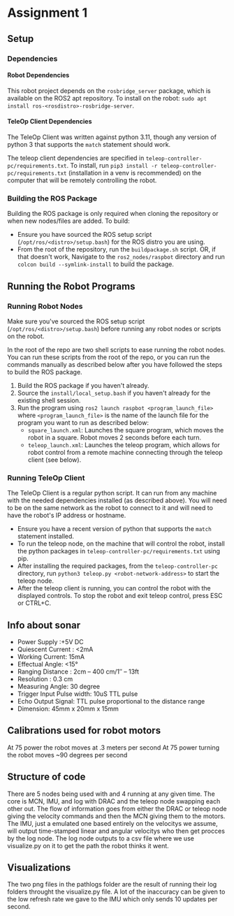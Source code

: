 # Assignment 1

## Setup

### Dependencies

#### Robot Dependencies

This robot project depends on the `rosbridge_server` package, which is available on the ROS2 apt repository. To install on the robot: `sudo apt install ros-<rosdistro>-rosbridge-server`.

#### TeleOp Client Dependencies

The TeleOp Client was written against python 3.11, though any version of python 3 that supports the `match` statement should work.

The teleop client dependencies are specified in `teleop-controller-pc/requirements.txt`. To install, run `pip3 install -r teleop-controller-pc/requirements.txt` (installation in a venv is recommended) on the computer that will be remotely controlling the robot.

### Building the ROS Package

Building the ROS package is only required when cloning the repository or when new nodes/files are added. To build:

* Ensure you have sourced the ROS setup script (`/opt/ros/<distro>/setup.bash`) for the ROS distro you are using.
* From the root of the repository, run the `buildpackage.sh` script. OR, if that doesn't work, Navigate to the `ros2_nodes/raspbot` directory and run `colcon build --symlink-install` to build the package.

## Running the Robot Programs

### Running Robot Nodes

Make sure you've sourced the ROS setup script (`/opt/ros/<distro>/setup.bash`) before running any robot nodes or scripts on the robot.

In the root of the repo are two shell scripts to ease running the robot nodes. You can run these scripts from the root of the repo, or you can run the commands manually as described below after you have followed the steps to build the ROS package.

1. Build the ROS package if you haven't already.
2. Source the `install/local_setup.bash` if you haven't already for the existing shell session.
3. Run the program using `ros2 launch raspbot <program_launch_file>` where `<program_launch_file>` is the name of the launch file for the program you want to run as described below:
    - `square_launch.xml`: Launches the square program, which moves the robot in a square. Robot moves 2 seconds before each turn.
    - `teleop_launch.xml`: Launches the teleop program, which allows for robot control from a remote machine connecting through the teleop client (see below).

### Running TeleOp Client

The TeleOp Client is a regular python script. It can run from any machine with the needed dependencies installed (as described above). You will need to be on the same network as the robot to connect to it and will need to have the robot's IP address or hostname.

* Ensure you have a recent version of python that supports the `match` statement installed.
* To run the teleop node, on the machine that will control the robot, install the python packages in `teleop-controller-pc/requirements.txt` using pip.
* After installing the required packages, from the `teleop-controller-pc` directory, run `python3 teleop.py <robot-network-address>` to start the teleop node.
* After the teleop client is running, you can control the robot with the displayed controls. To stop the robot
and exit teleop control, press ESC or CTRL+C.

## Info about sonar

* Power Supply :+5V DC
* Quiescent Current : <2mA
* Working Current: 15mA
* Effectual Angle: <15°
* Ranging Distance : 2cm – 400 cm/1″ – 13ft
* Resolution : 0.3 cm
* Measuring Angle: 30 degree
* Trigger Input Pulse width: 10uS TTL pulse
* Echo Output Signal: TTL pulse proportional to the distance range
* Dimension: 45mm x 20mm x 15mm

## Calibrations used for robot motors

At 75 power the robot moves at .3 meters per second
At 75 power turning the robot moves ~90 degrees per second

## Structure of code

There are 5 nodes being used with and 4 running at any given time. The core is MCN, IMU, and log with DRAC and the teleop node swapping each other out. The flow of information goes from either the DRAC or teleop node giving the velocity commands and then the MCN giving them to the motors. The IMU, just a emulated one based entirely on the velocitys we assume, will output time-stamped linear and angular velocitys who then get procces by the log node. The log node outputs to a csv file where we use visualize.py on it to get the path the robot thinks it went.

## Visualizations

The two png files in the pathlogs folder are the result of running their log folders throught the visualize.py file. A lot of the inaccuracy can be given to the low refresh rate we gave to the IMU which only sends 10 updates per second.
